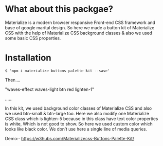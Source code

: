 
# What about this packgae?

Materialize is a modern browser responsive Front-end CSS framework and base of google marital design. So here we made a button kit of Materialize CSS with the help of Materialize CSS background classes & also we used some basic CSS properties.

# Installation
```
$ 'npm i materialize buttons palette kit --save'
```

Then....

"waves-effect waves-light btn red lighten-1"

......

In this kit, we used background color classes of Materialize CSS and also we used btn-small & btn-large too. Here we also modify one Materialize CSS class which is lighten-5 because in this class have text color properties is white, Which is not good to show. So here we used custom color which looks like black color. We don’t use here a single line of media queries.

Demo:- https://w3hubs.com/Materializecss-Buttons-Palette-Kit/
